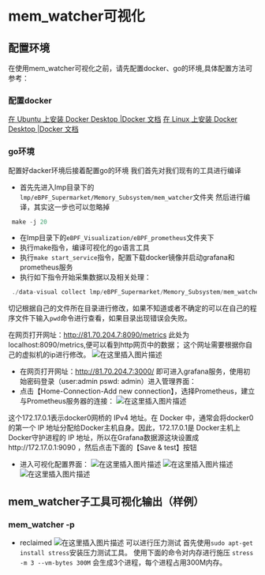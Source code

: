 # mem_watcher可视化
## 配置环境
在使用mem_watcher可视化之前，请先配置docker、go的环境,具体配置方法可参考：
### 配置docker
[在 Ubuntu 上安装 Docker Desktop |Docker 文档](https://docs.docker.com/desktop/install/ubuntu/#install-docker-desktop)
[在 Linux 上安装 Docker Desktop |Docker 文档](https://docs.docker.com/desktop/install/linux-install/)
### go环境
配置好dacker环境后接着配置go的环境 
我们首先对我们现有的工具进行编译
- 首先先进入lmp目录下的`lmp/eBPF_Supermarket/Memory_Subsystem/mem_watcher`文件夹
然后进行编译，其实这一步也可以忽略掉
```c
 make -j 20	
```
- 在lmp目录下的`eBPF_Visualization/eBPF_prometheus`文件夹下
- 执行make指令，编译可视化的go语言工具
- 执行`make start_service`指令，配置下载docker镜像并启动grafana和prometheus服务
- 执行如下指令开始采集数据以及相关处理：
```c
 ./data-visual collect lmp/eBPF_Supermarket/Memory_Subsystem/mem_watcher/mem_watcher -p
```
切记根据自己的文件所在目录进行修改，如果不知道或者不确定的可以在自己的程序文件下输入`pwd`命令进行查看，如果目录出现错误会失败。

在网页打开网址：http://81.70.204.7:8090/metrics 此处为localhost:8090/metrics,便可以看到http网页中的数据；
这个网址需要根据你自己的虚拟机的ip进行修改。
![在这里插入图片描述](https://img-blog.csdnimg.cn/direct/a2aab03835bf44ca8a27023c8c445bad.png)
- 在网页打开网址：http://81.70.204.7:3000/ 即可进入grafana服务，使用初始密码登录（user:admin pswd: admin）进入管理界面：
- 点击【Home-Connection-Add new connection】，选择Prometheus，建立与Prometheus服务器的连接：
![在这里插入图片描述](https://img-blog.csdnimg.cn/direct/1e41ec78f5fa4923a5a1e18cab233c62.png)

这个172.17.0.1表示docker0网桥的 IPv4 地址。在 Docker 中，通常会将docker0的第一个 IP 地址分配给Docker主机自身。因此，172.17.0.1是 Docker主机上Docker守护进程的 IP 地址，所以在Grafana数据源这块设置成http://172.17.0.1:9090 ，然后点击下面的【Save & test】按钮
- 进入可视化配置界面：
![在这里插入图片描述](https://img-blog.csdnimg.cn/direct/6e37ecb4c62245b2a68a80dc07643ac9.png)
![在这里插入图片描述](https://img-blog.csdnimg.cn/direct/fbdb65ef1cc54c128594a96cad5e2386.png)
![在这里插入图片描述](https://img-blog.csdnimg.cn/direct/4f3a33b65929429b96b683e573593938.png)
## mem_watcher子工具可视化输出（样例）
### mem_watcher -p
- reclaimed
![在这里插入图片描述](https://img-blog.csdnimg.cn/direct/eed35e475ba6422ca176f966b011902c.png)
可以进行压力测试 
首先使用`sudo apt-get install stress`安装压力测试工具。
使用下面的命令对内存进行施压 `stress -m 3 --vm-bytes 300M`
会生成3个进程，每个进程占用300M内存。
